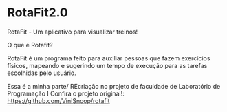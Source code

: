 # RotaFit2.0
RotaFit - Um aplicativo para visualizar treinos!

O que é Rotafit?

RotaFit é um programa feito para auxiliar pessoas que fazem exercícios físicos, mapeando e sugerindo um tempo de execução para as tarefas escolhidas pelo usuário.

Essa é a minha parte/ REcriação no projeto de faculdade de Laboratório de Programação I
Confira o projeto original!: https://github.com/ViniSnoop/rotafit

